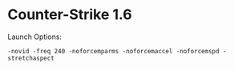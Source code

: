 # Counter-Strike 1.6

Launch Options:
```
-novid -freq 240 -noforcemparms -noforcemaccel -noforcemspd -stretchaspect
```
